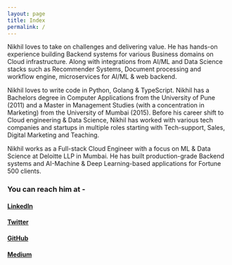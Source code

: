 ```yaml
---
layout: page
title: Index
permalink: /
---
```


Nikhil loves to take on challenges and delivering value. He has hands-on experience building Backend systems for various Business domains on Cloud infrastructure. Along with integrations from AI/ML and Data Science stacks such as Recommender Systems, Document processing and workflow engine, microservices for AI/ML & web backend. 

Nikhil loves to write code in Python, Golang & TypeScript.  Nikhil has a Bachelors degree in Computer Applications from the University of Pune (2011) and a Master in Management Studies (with a concentration in Marketing) from the University of Mumbai (2015). Before his career shift to Cloud engineering & Data Science, Nikhil has worked with various tech companies and startups in multiple roles starting with Tech-support, Sales, Digital Marketing and Teaching.

Nikhil works as a Full-stack Cloud Engineer with a focus on ML & Data Science at Deloitte LLP in Mumbai. He has built production-grade Backend systems and AI-Machine & Deep Learning-based applications for Fortune 500 ​clients.

### You can reach him at -

#### [LinkedIn](https://www.linkedin.com/in/nikhilakki/)
#### [Twitter](https://twitter.com/akkithetechie)
#### [GitHub](https://github.com/nikhilakki)
#### [Medium](https://medium.com/@nikhilakki)